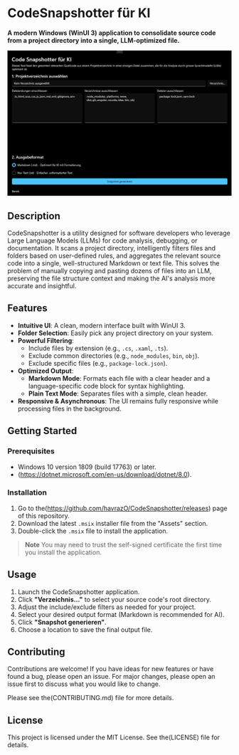 # CodeSnapshotter für KI

**A modern Windows (WinUI 3) application to consolidate source code from a project directory into a single, LLM-optimized file.**

![assets/screenshot.png](Assets/screenshot.png)

## Description

CodeSnapshotter is a utility designed for software developers who leverage Large Language Models (LLMs) for code analysis, debugging, or documentation. It scans a project directory, intelligently filters files and folders based on user-defined rules, and aggregates the relevant source code into a single, well-structured Markdown or text file.
This solves the problem of manually copying and pasting dozens of files into an LLM, preserving the file structure context and making the AI's analysis more accurate and insightful.

## Features

-   **Intuitive UI**: A clean, modern interface built with WinUI 3.
-   **Folder Selection**: Easily pick any project directory on your system.
-   **Powerful Filtering**:
    -   Include files by extension (e.g., `.cs`, `.xaml`, `.ts`).
    -   Exclude common directories (e.g., `node_modules`, `bin`, `obj`).
    -   Exclude specific files (e.g., `package-lock.json`).
-   **Optimized Output**:
    -   **Markdown Mode**: Formats each file with a clear header and a language-specific code block for syntax highlighting.
    -   **Plain Text Mode**: Separates files with a simple, clean header.
-   **Responsive & Asynchronous**: The UI remains fully responsive while processing files in the background.

## Getting Started

### Prerequisites

-   Windows 10 version 1809 (build 17763) or later.
-  (https://dotnet.microsoft.com/en-us/download/dotnet/8.0).

### Installation

1.  Go to the(https://github.com/havrazO/CodeSnapshotter/releases) page of this repository.
2.  Download the latest `.msix` installer file from the "Assets" section.
3.  Double-click the `.msix` file to install the application.

> **Note**
> You may need to trust the self-signed certificate the first time you install the application.

## Usage

1.  Launch the CodeSnapshotter application.
2.  Click **"Verzeichnis..."** to select your source code's root directory.
3.  Adjust the include/exclude filters as needed for your project.
4.  Select your desired output format (Markdown is recommended for AI).
5.  Click **"Snapshot generieren"**.
6.  Choose a location to save the final output file.

## Contributing

Contributions are welcome! If you have ideas for new features or have found a bug, please open an issue. For major changes, please open an issue first to discuss what you would like to change.

Please see the(CONTRIBUTING.md) file for more details.

## License

This project is licensed under the MIT License. See the(LICENSE) file for details.
